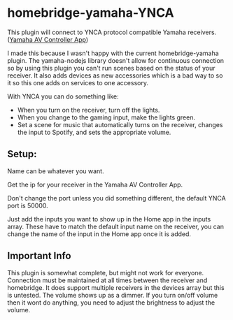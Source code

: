 # homebridge-yamaha-YNCA

This plugin will connect to YNCA protocol compatible Yamaha receivers. ([Yamaha AV Controller App](https://usa.yamaha.com/products/audio_visual/apps/av_controller/index.html))

I made this because I wasn't happy with the current homebridge-yamaha plugin. The yamaha-nodejs library doesn't allow for continuous connection so by using this plugin you can't run scenes based on the status of your receiver. It also adds devices as new accessories which is a bad way to so it so this one adds on services to one accessory.

With YNCA you can do something like:

* When you turn on the receiver, turn off the lights.
* When you change to the gaming input, make the lights green.
* Set a scene for music that automatically turns on the receiver, changes the input to Spotify, and sets the appropriate volume.


## Setup:
Name can be whatever you want.

Get the ip for your receiver in the Yamaha AV Controller App.

Don't change the port unless you did something different, the default YNCA port is 50000.

Just add the inputs you want to show up in the Home app in the inputs array. These have to match the default input name on the receiver, you can change the name of the input in the Home app once it is added.

## Important Info
This plugin is somewhat complete, but might not work for everyone. Connection must be maintained at all times between the receiver and homebridge. It does support multiple receivers in the devices array but this is untested. The volume shows up as a dimmer. If you turn on/off volume then it wont do anything, you need to adjust the brightness to adjust the volume.
